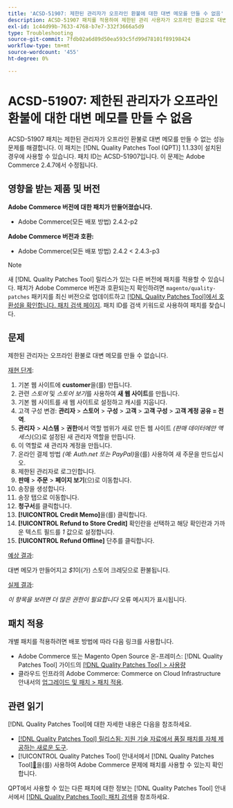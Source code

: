 ```yaml
---
title: 'ACSD-51907: 제한된 관리자가 오프라인 환불에 대한 대변 메모를 만들 수 없음'
description: ACSD-51907 패치를 적용하여 제한된 관리 사용자가 오프라인 환급으로 대변 메모를 만들 수 없는 Adobe Commerce 문제를 해결합니다.
exl-id: 1c44d99b-7633-4768-b7e7-332f3666a5d9
type: Troubleshooting
source-git-commit: 7fdb02a6d89d50ea593c5fd99d78101f89198424
workflow-type: tm+mt
source-wordcount: '455'
ht-degree: 0%

---
```


# ACSD-51907: 제한된 관리자가 오프라인 환불에 대한 대변 메모를 만들 수 없음

ACSD-51907 패치는 제한된 관리자가 오프라인 환불로 대변 메모를 만들 수 없는 성능 문제를 해결합니다. 이 패치는 [!DNL Quality Patches Tool (QPT)] 1.1.33이 설치된 경우에 사용할 수 있습니다. 패치 ID는 ACSD-51907입니다. 이 문제는 Adobe Commerce 2.4.7에서 수정됩니다.

## 영향을 받는 제품 및 버전

**Adobe Commerce 버전에 대한 패치가 만들어졌습니다.**

* Adobe Commerce(모든 배포 방법) 2.4.2-p2

**Adobe Commerce 버전과 호환:**

* Adobe Commerce(모든 배포 방법) 2.4.2 &lt; 2.4.3-p3

>[!NOTE]
>
>새 [!DNL Quality Patches Tool] 릴리스가 있는 다른 버전에 패치를 적용할 수 있습니다. 패치가 Adobe Commerce 버전과 호환되는지 확인하려면 `magento/quality-patches` 패키지를 최신 버전으로 업데이트하고 [[!DNL Quality Patches Tool]에서 호환성을 확인합니다. 패치 검색 페이지](https://experienceleague.adobe.com/tools/commerce-quality-patches/index.html). 패치 ID를 검색 키워드로 사용하여 패치를 찾습니다.

## 문제

제한된 관리자는 오프라인 환불로 대변 메모를 만들 수 없습니다.

<u>재현 단계</u>:

1. 기본 웹 사이트에 **customer**&#x200B;을(를) 만듭니다.
1. 관련 *스토어* 및 *스토어 보기*&#x200B;를 사용하여 **새 웹 사이트**&#x200B;를 만듭니다.
1. 기본 웹 사이트를 새 웹 사이트로 설정하고 캐시를 지웁니다.
1. 고객 구성 변경: **관리자** > **스토어** > **구성** > **고객** > **고객 구성** > **고객 계정 공유 = 전역**.
1. **관리자** > **시스템** > **권한**&#x200B;에서 역할 범위가 새로 만든 웹 사이트 *(판매 데이터에만 액세스)*(으)로 설정된 새 관리자 역할을 만듭니다.
1. 이 역할로 새 관리자 계정을 만듭니다.
1. 온라인 결제 방법 *(예: Auth.net 또는 PayPal)*&#x200B;을(를) 사용하여 새 주문을 만드십시오.
1. 제한된 관리자로 로그인합니다.
1. **판매** > **주문** > **페이지 보기**(으)로 이동합니다.
1. 송장을 생성합니다.
1. 송장 탭으로 이동합니다.
1. **청구서**&#x200B;를 클릭합니다.
1. **[!UICONTROL Credit Memo]**&#x200B;을(를) 클릭합니다.
1. **[!UICONTROL Refund to Store Credit]** 확인란을 선택하고 해당 확인란과 가까운 텍스트 필드를 *1* 값으로 설정합니다.
1. **[!UICONTROL Refund Offline]** 단추를 클릭합니다.

<u>예상 결과</u>:

대변 메모가 만들어지고 *$1*&#x200B;이(가) 스토어 크레딧으로 환불됩니다.

<u>실제 결과</u>:

*이 항목을 보려면 더 많은 권한이 필요합니다* 오류 메시지가 표시됩니다.

## 패치 적용

개별 패치를 적용하려면 배포 방법에 따라 다음 링크를 사용합니다.

* Adobe Commerce 또는 Magento Open Source 온-프레미스: [!DNL Quality Patches Tool] 가이드의 [[!DNL Quality Patches Tool] > 사용량](/help/tools/quality-patches-tool/usage.md)
* 클라우드 인프라의 Adobe Commerce: Commerce on Cloud Infrastructure 안내서의 [업그레이드 및 패치 > 패치 적용](https://experienceleague.adobe.com/docs/commerce-cloud-service/user-guide/develop/upgrade/apply-patches.html).

## 관련 읽기

[!DNL Quality Patches Tool]에 대한 자세한 내용은 다음을 참조하세요.

* [[!DNL Quality Patches Tool] 릴리스됨: 지원 기술 자료에서 품질 패치를 자체 제공하는 새로운 도구](https://experienceleague.adobe.com/en/docs/commerce-operations/tools/quality-patches-tool/quality-patches-tool-to-self-serve-quality-patches).
* [!UICONTROL Quality Patches Tool] 안내서에서  [!DNL Quality Patches Tool][&#128279;](/help/tools/quality-patches-tool/patches-available-in-qpt/check-patch-for-magento-issue-with-magento-quality-patches.md)을(를) 사용하여 Adobe Commerce 문제에 패치를 사용할 수 있는지 확인합니다.


QPT에서 사용할 수 있는 다른 패치에 대한 정보는 [!DNL Quality Patches Tool] 안내서에서 [[!DNL Quality Patches Tool]: 패치 검색](https://experienceleague.adobe.com/tools/commerce-quality-patches/index.html)을 참조하세요.
